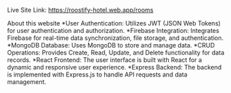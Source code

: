 Live Site Link: https://roostify-hotel.web.app/rooms

About this website
*User Authentication: Utilizes JWT (JSON Web Tokens) for user authentication and authorization.
*Firebase Integration: Integrates Firebase for real-time data synchronization, file storage, and authentication.
*MongoDB Database: Uses MongoDB to store and manage data.
*CRUD Operations: Provides Create, Read, Update, and Delete functionality for data records.
*React Frontend: The user interface is built with React for a dynamic and responsive user experience.
*Express Backend: The backend is implemented with Express.js to handle API requests and data management.
